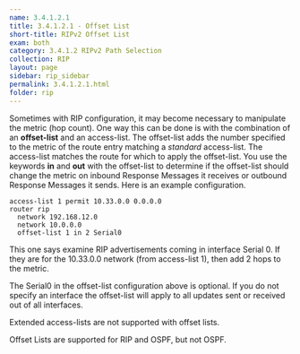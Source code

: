 ```yaml
---
name: 3.4.1.2.1
title: 3.4.1.2.1 - Offset List
short-title: RIPv2 Offset List
exam: both
category: 3.4.1.2 RIPv2 Path Selection
collection: RIP
layout: page
sidebar: rip_sidebar
permalink: 3.4.1.2.1.html
folder: rip
---
```

Sometimes with RIP configuration, it may become necessary to manipulate the metric (hop count). One way this can be done is with the combination of an **offset-list** and an access-list. The offset-list adds the number specified to the metric of the route entry matching a *standard* access-list. The access-list matches the route for which to apply the offset-list. You use the keywords **in** and **out** with the offset-list to determine if the offset-list should change the metric on inbound Response Messages it receives or outbound Response Messages it sends. Here is an example configuration.
```
access-list 1 permit 10.33.0.0 0.0.0.0
router rip
  network 192.168.12.0
  network 10.0.0.0
  offset-list 1 in 2 Serial0
```
This one says examine RIP advertisements coming in interface Serial 0. If they are for the 10.33.0.0 network (from access-list 1), then add 2 hops to the metric.

The Serial0 in the offset-list configuration above is optional. If you do not specify an interface the offset-list will apply to all updates sent or received out of all interfaces.

Extended access-lists are not supported with offset lists.

Offset Lists are supported for RIP and OSPF, but not OSPF.

